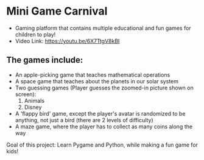 # Mini Game Carnival
  - Gaming platform that contains multiple educational and fun games for children to play!
  - Video Link:
    https://youtu.be/6X7TtgV8kBI
  
## The games include:
  - An apple-picking game that teaches mathematical operations
  - A space game that teaches about the planets in our solar system
  - Two guessing games (Player guesses the zoomed-in picture shown on screen):
      1. Animals
      2. Disney
  - A 'flappy bird' game, except the player's avatar is randomized to be anything, not just a bird (there are 2 levels of difficulty)
  - A maze game, where the player has to collect as many coins along the way

  Goal of this project: Learn Pygame and Python, while making a fun game for kids!

